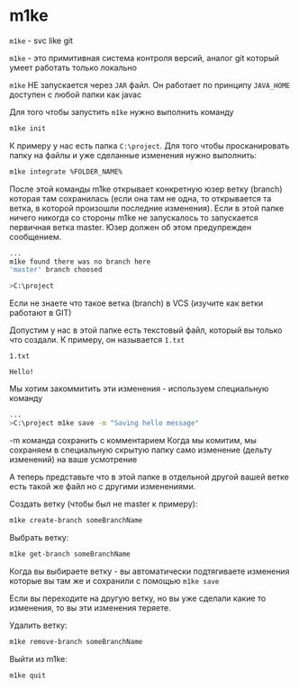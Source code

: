 # m1ke
`m1ke` - svc like git

`m1ke` - это примитивная система контроля версий,  аналог git который умеет работать только локально

`m1ke` HE запускается через `JAR` файл. Он работает по принципу `JAVA_HOME` доступен с любой папки как javac

Для того чтобы запустить `m1ke` нужно выполнить команду
```sh
m1ke init
```
К примеру у нас есть папка `C:\project`. Для того чтобы просканировать папку на файлы и уже сделанные изменения нужно выполнить:
```sh
m1ke integrate %FOLDER_NAME%
```
После этой команды m1ke открывает конкретную юзер ветку (branch) которая там сохранилась (если она там не одна, то открывается та ветка, в которой произошли последние изменения). Если в этой папке ничего никогда со стороны m1ke не запускалось то запускается первичная ветка master. Юзер должен об этом предупрежден сообщением.
```sh
...
m1ke found there was no branch here
'master' branch choosed

>C:\project
```
Если не знаете что такое ветка (branch) в VCS (изучите как ветки работают в GIT)

Допустим у нас в этой папке есть текстовый файл, который вы только что создали. К примеру, он называется `1.txt`
```
1.txt

Hello! 
```

Мы хотим закоммитить эти изменения - используем специальную команду
```sh
...
>C:\project m1ke save -m "Saving hello message"
```
-m команда сохранить с комментарием
Когда мы комитим, мы сохраняем в специальную скрытую папку само изменение (дельту изменений) на ваше усмотрение

А теперь представьте что в этой папке в отдельной другой вашей ветке есть такой же файл но с другими изменениями. 

Создать ветку (чтобы был не master к примеру):
```sh
m1ke create-branch someBranchName
```
Выбрать ветку:
```sh
m1ke get-branch someBranchName
```
Когда вы выбираете ветку - вы автоматически подтягиваете изменения которые вы там же и сохранили с помощью `m1ke save`

Если вы переходите на другую ветку, но вы уже сделали какие то изменения, то вы эти изменения теряете.

Удалить ветку:
```sh
m1ke remove-branch someBranchName
```
Выйти из m1ke:
```sh
m1ke quit
```
